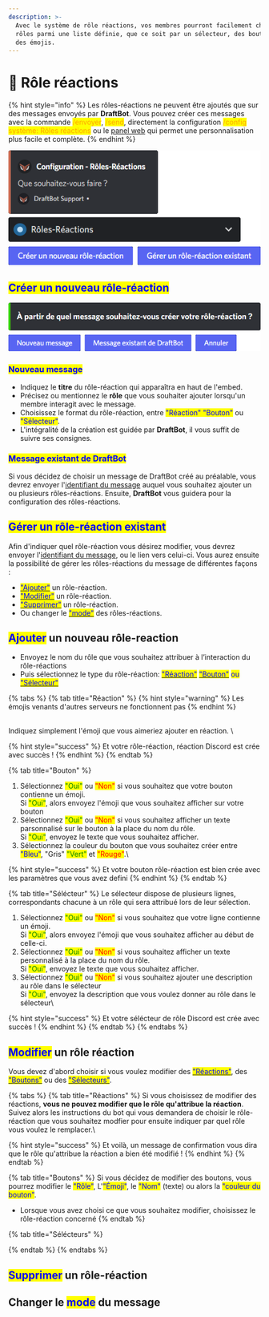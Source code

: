 ```yaml
---
description: >-
  Avec le système de rôle réactions, vos membres pourront facilement choisir des
  rôles parmi une liste définie, que ce soit par un sélecteur, des boutons, ou
  des émojis.
---
```


# 🔘 Rôle réactions

{% hint style="info" %}
Les rôles-réactions ne peuvent être ajoutés que sur des messages envoyés par **DraftBot**. Vous pouvez créer ces messages avec la commande <mark style="color:orange;">/envoyer</mark>, <mark style="color:orange;">/send</mark>, directement la configuration <mark style="color:orange;">/config système: Rôles réactions</mark> ou le [panel web](https://www.draftbot.fr/dashboard) qui permet une personnalisation plus facile et complète.
{% endhint %}

![Commande /config système: Rôles-Réactions](<../../.gitbook/assets/rolereact/view.png>)

## <mark style="color:blue;">Créer un nouveau rôle-réaction</mark>

![](<../../.gitbook/assets/rolereact/question.png>)

### <mark style="color:blue;">Nouveau message</mark>

* Indiquez le **titre** du rôle-réaction qui apparaîtra en haut de l'embed.
* Précisez ou mentionnez le **rôle** que vous souhaiter ajouter lorsqu'un membre interagit avec le message.
* Choisissez le format du rôle-réaction, entre <mark style="color:blue;">"Réaction" "Bouton"</mark> ou <mark style="color:blue;">"Sélecteur"</mark>.
* L'intégralité de la création est guidée par **DraftBot**, il vous suffit de suivre ses consignes.

### <mark style="color:blue;">Message existant de DraftBot</mark>

Si vous décidez de choisir un message de DraftBot créé au préalable, vous devrez envoyer l'[identifiant du message](../../autres/recuperer-un-identifiant.md#message) auquel vous souhaitez ajouter un ou plusieurs rôles-réactions. Ensuite, **DraftBot** vous guidera pour la configuration des rôles-réactions.



## <mark style="color:blue;">Gérer un rôle-réaction existant</mark>

Afin d'indiquer quel rôle-réaction vous désirez modifier, vous devrez envoyer l'[identifiant du message](../../autres/recuperer-un-identifiant.md#message), ou le lien vers celui-ci. Vous aurez ensuite la possibilité de gérer les rôles-réactions du message de différentes façons :

* <mark style="color:blue;"></mark>[<mark style="color:blue;">"Ajouter"</mark>](role-reactions.md#ajouter-un-nouveau-role-reaction) un rôle-réaction.
* <mark style="color:blue;"></mark>[<mark style="color:blue;">"Modifier"</mark>](role-reactions.md#modifier-un-role-reaction) un rôle-réaction.
* <mark style="color:blue;"></mark>[<mark style="color:blue;">"Supprimer"</mark>](role-reactions.md#supprimer-un-role-reaction) un rôle-réaction.
* Ou changer le [<mark style="color:blue;">"mode"</mark>](role-reactions.md#changer-le-mode-du-message) des rôles-réactions.

## <mark style="color:blue;">Ajouter</mark> un nouveau rôle-reaction

* Envoyez le nom du rôle que vous souhaitez attribuer à l’interaction du rôle-réactions
* Puis sélectionnez le type du rôle-réaction: [<mark style="color:blue;">"Réaction"</mark>](role-reactions.md#reaction) [<mark style="color:blue;">"Bouton"</mark>](role-reactions.md#bouton) <mark style="color:blue;">ou</mark> [<mark style="color:blue;">"Sélecteur"</mark>](role-reactions.md#selecteur)<mark style="color:blue;"></mark>

{% tabs %}
{% tab title="Réaction" %}
{% hint style="warning" %}
Les émojis venants d'autres serveurs ne fonctionnent pas
{% endhint %}

\
Indiquez simplement l'émoji que vous aimeriez ajouter en réaction. \


{% hint style="success" %}
Et votre rôle-réaction, réaction Discord est crée avec succès !
{% endhint %}
{% endtab %}

{% tab title="Bouton" %}
1. Sélectionnez <mark style="color:green;">"Oui"</mark> ou <mark style="color:red;">"Non"</mark> si vous souhaitez que votre bouton contienne un émoji. \
   Si <mark style="color:green;">"Oui"</mark>, alors envoyez l'émoji que vous souhaitez afficher sur votre bouton
2. Sélectionnez <mark style="color:green;">"Oui"</mark> ou <mark style="color:red;">"Non"</mark> si vous souhaitez afficher un texte parsonnalisé sur le bouton à la place du nom du rôle. \
   Si <mark style="color:green;">"Oui"</mark>, envoyez le texte que vous souhaitez afficher.
3. Sélectionnez la couleur du bouton que vous souhaitez créer entre <mark style="color:blue;">"Bleu"</mark>, "Gris" <mark style="color:green;">"Vert"</mark> et <mark style="color:red;">"Rouge"</mark>.\


{% hint style="success" %}
Et votre bouton rôle-réaction est bien crée avec les paramètres que vous avez defini&#x20;
{% endhint %}
{% endtab %}

{% tab title="Sélécteur" %}
Le sélecteur dispose de plusieurs lignes, correspondants chacune à un rôle qui sera attribué lors de leur sélection.

1. Sélectionnez <mark style="color:green;">"Oui"</mark> ou <mark style="color:red;">"Non"</mark> si vous souhaitez que votre ligne contienne un émoji. \
   Si <mark style="color:green;">"Oui"</mark>, alors envoyez l'émoji que vous souhaitez afficher au début de celle-ci.
2. Sélectionnez <mark style="color:green;">"Oui"</mark> ou <mark style="color:red;">"Non"</mark> si vous souhaitez afficher un texte personnalisé à la place du nom du rôle. \
   Si <mark style="color:green;">"Oui"</mark>, envoyez le texte que vous souhaitez afficher.
3. Sélectionnez <mark style="color:green;">"Oui"</mark> ou <mark style="color:red;">"Non"</mark> si vous souhaitez ajouter une description au rôle dans le sélecteur\
   Si <mark style="color:green;">"Oui"</mark>, envoyez la description que vous voulez donner au rôle dans le sélecteur\


{% hint style="success" %}
Et votre sélécteur de rôle Discord est crée avec succès !
{% endhint %}
{% endtab %}
{% endtabs %}

## <mark style="color:blue;">Modifier</mark> un rôle réaction

Vous devez d'abord choisir si vous voulez modifier des <mark style="color:blue;"></mark> [<mark style="color:blue;">"Réactions"</mark>](role-reactions.md#emoji), des <mark style="color:blue;"></mark> [<mark style="color:blue;">"Boutons"</mark>](role-reactions.md#nom) ou des [<mark style="color:blue;">"Sélecteurs"</mark>](role-reactions.md#couleur-du-bouton).

{% tabs %}
{% tab title="Réactions" %}
Si vous choisissez de modifier des réactions, **vous ne pouvez modifier que le rôle qu'attribue la réaction**. Suivez alors les instructions du bot qui vous demandera de choisir le rôle-réaction que vous souhaitez modfier pour ensuite indiquer par quel rôle vous voulez le remplacer.\


{% hint style="success" %}
Et voilà, un message de confirmation vous dira que le rôle qu'attribue la réaction a bien été modifié !
{% endhint %}
{% endtab %}

{% tab title="Boutons" %}
Si vous décidez de modifier des boutons, vous pourrez modifier le <mark style="color:blue;">"Rôle"</mark>, L'<mark style="color:blue;">"Émoji"</mark>, le <mark style="color:blue;">"Nom"</mark> (texte) ou alors la <mark style="color:blue;">"couleur du bouton"</mark>.

* Lorsque vous avez choisi ce que vous souhaitez modifier, choisissez le rôle-réaction concerné
{% endtab %}

{% tab title="Sélécteurs" %}

{% endtab %}
{% endtabs %}

## <mark style="color:blue;">Supprimer</mark> un rôle-réaction

## Changer le <mark style="color:blue;">mode</mark> du message

